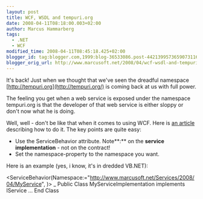 ```yaml
---
layout: post
title: WCF, WSDL and tempuri.org
date: 2008-04-11T08:18:00.003+02:00
author: Marcus Hammarberg
tags:
  - .NET
  - WCF
modified_time: 2008-04-11T08:45:18.425+02:00
blogger_id: tag:blogger.com,1999:blog-36533086.post-4421399573659073116
blogger_orig_url: http://www.marcusoft.net/2008/04/wcf-wsdl-and-tempuriorg.html
---
```


It's
back! Just when we thought that we've seen the dreadful namespace
[http://tempuri.org](http://tempuri.org/) is coming back at us with full
power.

The feeling you get when a web service is exposed under the namespace
tempuri.org is that the developer of that web service is either sloppy
or don't now what he is doing.

Well, well - don't be like that when it comes to using WCF. Here is [an
article](http://www.pluralsight.com/blogs/kirillg/archive/2006/06/18/28380.aspx)
describing how to do it. The key points are quite easy:

- Use the ServiceBehavior attribute. Note**:** on the **service
    implementation** - not on the contract!
- Set the namespace-property to the namespace you want.

Here is an example (yes, i know, it's in dredded VB.NET):

\<ServiceBehavior(Namespace:="http://www.marcusoft.net/Services/2008/04/MyService",
)\> \_
Public Class MyServiceImplementation
implements IService
...
End Class
